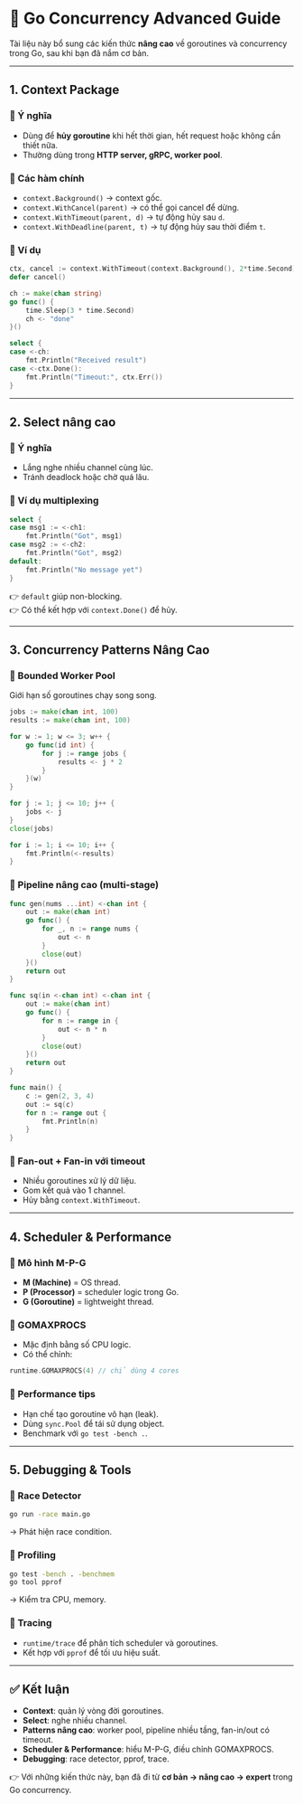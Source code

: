 # 🚀 Go Concurrency Advanced Guide

Tài liệu này bổ sung các kiến thức **nâng cao** về goroutines và concurrency trong Go, sau khi bạn đã nắm cơ bản.

---

## 1. Context Package

### 📌 Ý nghĩa
- Dùng để **hủy goroutine** khi hết thời gian, hết request hoặc không cần thiết nữa.  
- Thường dùng trong **HTTP server, gRPC, worker pool**.

### 📌 Các hàm chính
- `context.Background()` → context gốc.  
- `context.WithCancel(parent)` → có thể gọi cancel để dừng.  
- `context.WithTimeout(parent, d)` → tự động hủy sau `d`.  
- `context.WithDeadline(parent, t)` → tự động hủy sau thời điểm `t`.  

### 📌 Ví dụ
```go
ctx, cancel := context.WithTimeout(context.Background(), 2*time.Second)
defer cancel()

ch := make(chan string)
go func() {
    time.Sleep(3 * time.Second)
    ch <- "done"
}()

select {
case <-ch:
    fmt.Println("Received result")
case <-ctx.Done():
    fmt.Println("Timeout:", ctx.Err())
}
```

---

## 2. Select nâng cao

### 📌 Ý nghĩa
- Lắng nghe nhiều channel cùng lúc.  
- Tránh deadlock hoặc chờ quá lâu.

### 📌 Ví dụ multiplexing
```go
select {
case msg1 := <-ch1:
    fmt.Println("Got", msg1)
case msg2 := <-ch2:
    fmt.Println("Got", msg2)
default:
    fmt.Println("No message yet")
}
```

👉 `default` giúp non-blocking.  
👉 Có thể kết hợp với `context.Done()` để hủy.  

---

## 3. Concurrency Patterns Nâng Cao

### 🔹 Bounded Worker Pool
Giới hạn số goroutines chạy song song.
```go
jobs := make(chan int, 100)
results := make(chan int, 100)

for w := 1; w <= 3; w++ {
    go func(id int) {
        for j := range jobs {
            results <- j * 2
        }
    }(w)
}

for j := 1; j <= 10; j++ {
    jobs <- j
}
close(jobs)

for i := 1; i <= 10; i++ {
    fmt.Println(<-results)
}
```

### 🔹 Pipeline nâng cao (multi-stage)
```go
func gen(nums ...int) <-chan int {
    out := make(chan int)
    go func() {
        for _, n := range nums {
            out <- n
        }
        close(out)
    }()
    return out
}

func sq(in <-chan int) <-chan int {
    out := make(chan int)
    go func() {
        for n := range in {
            out <- n * n
        }
        close(out)
    }()
    return out
}

func main() {
    c := gen(2, 3, 4)
    out := sq(c)
    for n := range out {
        fmt.Println(n)
    }
}
```

### 🔹 Fan-out + Fan-in với timeout
- Nhiều goroutines xử lý dữ liệu.  
- Gom kết quả vào 1 channel.  
- Hủy bằng `context.WithTimeout`.  

---

## 4. Scheduler & Performance

### 📌 Mô hình M-P-G
- **M (Machine)** = OS thread.  
- **P (Processor)** = scheduler logic trong Go.  
- **G (Goroutine)** = lightweight thread.  

### 📌 GOMAXPROCS
- Mặc định bằng số CPU logic.  
- Có thể chỉnh:  
```go
runtime.GOMAXPROCS(4) // chỉ dùng 4 cores
```

### 📌 Performance tips
- Hạn chế tạo goroutine vô hạn (leak).  
- Dùng `sync.Pool` để tái sử dụng object.  
- Benchmark với `go test -bench .`.  

---

## 5. Debugging & Tools

### 🔎 Race Detector
```bash
go run -race main.go
```
→ Phát hiện race condition.  

### 🔎 Profiling
```bash
go test -bench . -benchmem
go tool pprof
```
→ Kiểm tra CPU, memory.  

### 🔎 Tracing
- `runtime/trace` để phân tích scheduler và goroutines.  
- Kết hợp với `pprof` để tối ưu hiệu suất.  

---

## ✅ Kết luận

- **Context**: quản lý vòng đời goroutines.  
- **Select**: nghe nhiều channel.  
- **Patterns nâng cao**: worker pool, pipeline nhiều tầng, fan-in/out có timeout.  
- **Scheduler & Performance**: hiểu M-P-G, điều chỉnh GOMAXPROCS.  
- **Debugging**: race detector, pprof, trace.  

👉 Với những kiến thức này, bạn đã đi từ **cơ bản → nâng cao → expert** trong Go concurrency.
